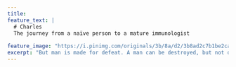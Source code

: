 ```yaml
---
title: 
feature_text: |
  # Charles 
  The journey from a naïve person to a mature immunologist
  
feature_image: "https://i.pinimg.com/originals/3b/8a/d2/3b8ad2c7b1be2caf24321c852103598a.jpg"
excerpt: "But man is made for defeat. A man can be destroyed, but not defeated --Ernest Hemingway."
---
```

